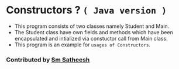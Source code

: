 # Constructors ? `( Java version )`

* This program consists of two classes namely Student and Main.
* The Student class have own fields and methods which have been encapsulated and intialized via constuctor call from Main class.
* This program is an example for `usages of Constructors`.

### Contributed by [Sm Satheesh](https://github.com/smsatheesh)